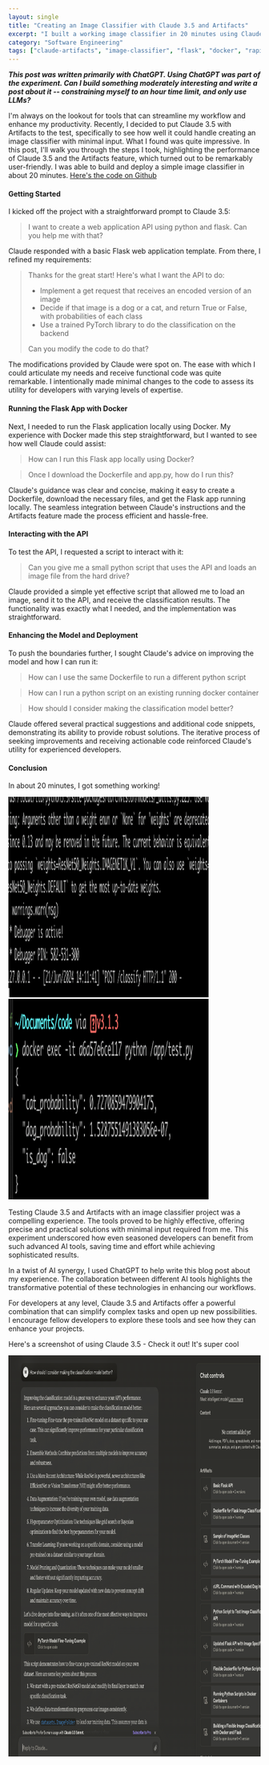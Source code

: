 ```yaml
---
layout: single
title: "Creating an Image Classifier with Claude 3.5 and Artifacts"
excerpt: "I built a working image classifier in 20 minutes using Claude 3.5 and Artifact — handling everything from Flask API setup to model integration and Docker deployment. This experiment showed just how much LLMs can accelerate development and simplify complex workflows."
category: "Software Engineering"
tags: ["claude-artifacts", "image-classifier", "flask", "docker", "rapid-development"]
---
```


***This post was written primarily with ChatGPT. Using ChatGPT was part of the experiment. Can I build something moderately interesting and write a post about it -- constraining myself to an hour time limit, and only use LLMs?***

I'm always on the lookout for tools that can streamline my workflow and enhance my productivity. Recently, I decided to put Claude 3.5 with Artifacts to the test, specifically to see how well it could handle creating an image classifier with minimal input. What I found was quite impressive. In this post, I'll walk you through the steps I took, highlighting the performance of Claude 3.5 and the Artifacts feature, which turned out to be remarkably user-friendly. I was able to build and deploy a simple image classifier in about 20 minutes. [Here's the code on Github](https://github.com/MattStockton/dog_classifier)

#### Getting Started

I kicked off the project with a straightforward prompt to Claude 3.5:

>I want to create a web application API using python and flask. Can you help me with that?

Claude responded with a basic Flask web application template. From there, I refined my requirements:

>Thanks for the great start! Here's what I want the API to do:
>
>   - Implement a get request that receives an encoded version of an image
>   - Decide if that image is a dog or a cat, and return True or False, with probabilities of each class
>   - Use a trained PyTorch library to do the classification on the backend
>	
>Can you modify the code to do that?

The modifications provided by Claude were spot on. The ease with which I could articulate my needs and receive functional code was quite remarkable. I intentionally made minimal changes to the code to assess its utility for developers with varying levels of expertise.

#### Running the Flask App with Docker

Next, I needed to run the Flask application locally using Docker. My experience with Docker made this step straightforward, but I wanted to see how well Claude could assist:

>How can I run this Flask app locally using Docker?

>Once I download the Dockerfile and app.py, how do I run this?

Claude's guidance was clear and concise, making it easy to create a Dockerfile, download the necessary files, and get the Flask app running locally. The seamless integration between Claude's instructions and the Artifacts feature made the process efficient and hassle-free.

#### Interacting with the API

To test the API, I requested a script to interact with it:

>Can you give me a small python script that uses the API and loads an image file from the hard drive?

Claude provided a simple yet effective script that allowed me to load an image, send it to the API, and receive the classification results. The functionality was exactly what I needed, and the implementation was straightforward.

#### Enhancing the Model and Deployment

To push the boundaries further, I sought Claude's advice on improving the model and how I can run it:

>How can I use the same Dockerfile to run a different python script

>How can I run a python script on an existing running docker container

>How should I consider making the classification model better?


Claude offered several practical suggestions and additional code snippets, demonstrating its ability to provide robust solutions. The iterative process of seeking improvements and receiving actionable code reinforced Claude's utility for experienced developers.


#### Conclusion

In about 20 minutes, I got something working!

<img src="/docs/assets/images/claude-3-5-classifier/classifier1.png" width="400px" height="400px"/>

<img src="/docs/assets/images/claude-3-5-classifier/classifier2.png" width="400px" height="400px"/>


Testing Claude 3.5 and Artifacts with an image classifier project was a compelling experience. The tools proved to be highly effective, offering precise and practical solutions with minimal input required from me. This experiment underscored how even seasoned developers can benefit from such advanced AI tools, saving time and effort while achieving sophisticated results.

In a twist of AI synergy, I used ChatGPT to help write this blog post about my experience. The collaboration between different AI tools highlights the transformative potential of these technologies in enhancing our workflows.

For developers at any level, Claude 3.5 and Artifacts offer a powerful combination that can simplify complex tasks and open up new possibilities. I encourage fellow developers to explore these tools and see how they can enhance your projects.

Here's a screenshot of using Claude 3.5 - Check it out! It's super cool

<img src="/docs/assets/images/claude-3-5-classifier/classifier3.png" width="800px" height="800px"/>
